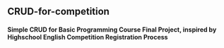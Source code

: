 ## CRUD-for-competition
#### Simple CRUD for Basic Programming Course Final Project, inspired by Highschool English Competition Registration Process
